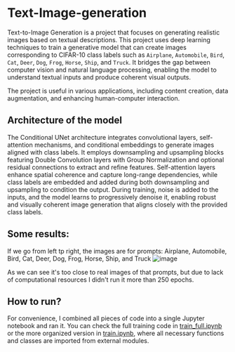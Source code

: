 # Text-Image-generation
Text-to-Image Generation is a project that focuses on generating realistic images based on textual descriptions. This project uses deep learning techniques to train a generative model that can create images corresponding to CIFAR-10 class labels such as `Airplane`, `Automobile`, `Bird`, `Cat`, `Deer`, `Dog`, `Frog`, `Horse`, `Ship`, and `Truck`. It bridges the gap between computer vision and natural language processing, enabling the model to understand textual inputs and produce coherent visual outputs.  

The project is useful in various applications, including content creation, data augmentation, and enhancing human-computer interaction.

## Architecture of the model

The Conditional UNet architecture integrates convolutional layers, self-attention mechanisms, and conditional embeddings to generate images aligned with class labels. It employs downsampling and upsampling blocks featuring Double Convolution layers with Group Normalization and optional residual connections to extract and refine features. Self-attention layers enhance spatial coherence and capture long-range dependencies, while class labels are embedded and added during both downsampling and upsampling to condition the output. During training, noise is added to the inputs, and the model learns to progressively denoise it, enabling robust and visually coherent image generation that aligns closely with the provided class labels.

## Some results:
If we go from left tp right, the images are for prompts: Airplane, Automobile, Bird, Cat, Deer, Dog, Frog, Horse, Ship, and Truck
![image](https://github.com/user-attachments/assets/054d41b7-9569-44a5-9ba4-414ec45492f5)

As we can see it's too close to real images of that prompts, but due to lack of computational resources I didn't run it more than 250 epochs.

## How to run?
For convenience, I combined all pieces of code into a single Jupyter notebook and ran it. You can check the full training code in [train_full.ipynb]([https://drive.google.com/file/d/1QOeQDf3s3ViqGM2LWPSpU0A0ppqKUKwu/view?usp=drive_link]) or the more organized version in [train.ipynb](https://drive.google.com/file/d/12rAATi_rHaiZwYOVcUCVmLkzQW3bUOy-/view?usp=sharing), where all necessary functions and classes are imported from external modules.





